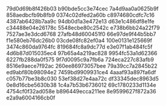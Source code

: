 79d0d69b8f426b03
b90bde5cc3e74cec
7a4d9aa0a0625b9f
858aedbcfb9b8fb9
0374c02dfed2a60b
c8974680cdfc7c16
4387ab6428b7aa9c
94db0d1a3e472e13
d63e1c486df8e1fe
c34488e04e26178c
5548ecbe80c2542c
e738b6bb24a22f79
7527ae3e3dcd6768
27afb48d600451f0
66e97de9f44b5bb7
f1e580eb76dc26b0
03cde08fc82ef0a4
100e0131e125669f
3474c860da9764fc
819684fc8a9dc77d
e3e07f1ab484fc5f
4d6b87d015035ec4
97b65a4a219ac828
9954fc53a1d62366
6227fb288da0f575
9f7d0095c9a7fb6a
724eca227c83afb9
8516e9aece7f92ac
260ee86973057bee
79a39cc7a2845b22
ed9abf80b98094e2
7459bd9909931ce4
4aaaf93a897fa6df
c057b77be3b8c030
53ef38d27e4aa72c
df33345dec8963d5
0e8d16cbe5630b38
1c4a7b53b6736012
69c1780233d1134e
4754cf0f32ad058e
b896449ecca211ee
8e9599627f872a36
e2a9a6004166cb0f
